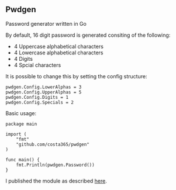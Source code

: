 ## Pwdgen

Password generator written in Go

By default, 16 digit password is generated consiting of the following:
* 4 Uppercase alphabetical characters
* 4 Lowercase alphabetical characters
* 4 Digits
* 4 Spcial characters

It is possible to change this by setting the config structure:

    pwdgen.Config.LowerAlphas = 3
    pwdgen.Config.UpperAlphas = 5
    pwdgen.Config.Digits = 1
    pwdgen.Config.Specials = 2

Basic usage:

    package main

    import (
        "fmt"
        "github.com/costa365/pwdgen"
    )

    func main() {
        fmt.Println(pwdgen.Password())
    }

I published the module as described [here](https://go.dev/doc/modules/publishing).
